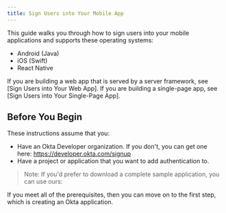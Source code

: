```yaml
---
title: Sign Users into Your Mobile App
---
```

This guide walks you through how to sign users into your mobile applications and supports these operating systems:

* Android (Java)
* iOS (Swift)
* React Native

If you are building a web app that is served by a server framework, see [Sign Users into Your Web App]. If you are building a single-page app, see [Sign Users into Your Single-Page App].

## Before You Begin

These instructions assume that you: 

* Have an Okta Developer organization. If you don't, you can get one here: <https://developer.okta.com/signup>
* Have a project or application that you want to add authentication to.

> Note: If you'd prefer to download a complete sample application, you can use ours:

<StackSelector snippet="samples"/>

If you meet all of the prerequisites, then you can move on to the first step, which is creating an Okta application.
